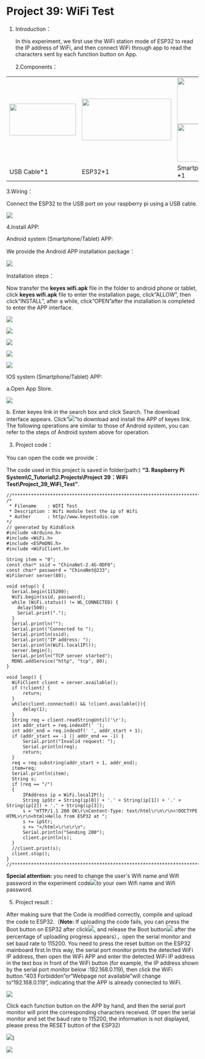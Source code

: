# Project 39: WiFi Test

1.  Introduction：
    
    In this experiment, we first use the WiFi station mode of ESP32 to
    read the IP address of WiFi, and then connect WiFi through app to
    read the characters sent by each function button on App.
    
    2.Components：

<table>
<tbody>
<tr class="odd">
<td><img src="https://raw.githubusercontent.com/keyestudio/KS5010-KS5010F-Keyestudio-ESP32-Learning-Kit-Ultimate-Edition-Raspberry-Pi/master/media/729232b0c2d2c01984808289b222890c.png" style="width:1.8125in;height:0.86458in" /></td>
<td><img src="https://raw.githubusercontent.com/keyestudio/KS5010-KS5010F-Keyestudio-ESP32-Learning-Kit-Ultimate-Edition-Raspberry-Pi/master/media/27f4c7f6c0855000ba007934d00c4a79.jpeg" style="width:2.43681in;height:1.13472in" /></td>
<td><img src="https://raw.githubusercontent.com/keyestudio/KS5010-KS5010F-Keyestudio-ESP32-Learning-Kit-Ultimate-Edition-Raspberry-Pi/master/media/41abce34fdbca029fdea842bba8208c0.png" style="width:0.63194in;height:1.25972in" /><img src="https://raw.githubusercontent.com/keyestudio/KS5010-KS5010F-Keyestudio-ESP32-Learning-Kit-Ultimate-Edition-Raspberry-Pi/master/media/3567b7cbf98e20010044a1133bab78b7.png" style="width:1.72847in;height:1.02778in" /></td>
</tr>
<tr class="even">
<td>USB Cable*1</td>
<td>ESP32*1</td>
<td>Smartphone/Tablet *1</td>
</tr>
</tbody>
</table>

3.Wiring：

Connect the ESP32 to the USB port on your raspberry pi using a USB
cable.

![](/media/56053f7126905c6def63919c661d5c0a.jpeg)

4.Install APP:

Android system (Smartphone/Tablet) APP:

We provide the Android APP installation package：

![](/media/c8d89f132571775e82a6fedbd075200c.png)

Installation steps：

Now transfer the **keyes wifi.apk** file in the folder to android phone
or tablet, click **keyes wifi.apk** file to enter the installation page,
click“ALLOW”, then click“INSTALL”, after a while, click“OPEN”after the
installation is completed to enter the APP interface.

![](/media/d620452a9d6188cb3946269510df5ae0.png)

![](/media/b311329042f5bbd2880841127b91ebf8.png)

![](/media/7c5cfc935371c8e2ab30e999775d5f8f.png)

![](/media/d48c065ebaf1c5ca652eb72b15d3e596.png)

![](/media/78c89b91c0af2268f6267813e7923a9b.png)

IOS system (Smartphone/Tablet) APP:

a.Open App Store.

![](/media/27924fdb3d67692df7c63d8d0fb72287.png)

b. Enter keyes link in the search box and click Search. The download
interface appears. Click“![](/media/962a57f92b78eea1f0e3e81463497a9c.png)”to download and install
the APP of keyes link. The following operations are similar to those of
Android system, you can refer to the steps of Android system above for
operation.

3.  Project code：

You can open the code we provide：

The code used in this project is saved in folder(path:) **“3. Raspberry
Pi System\\C\_Tutorial\\2.Projects\\Project 39：WiFi
Test\\Project\_39\_WiFi\_Test”**.

    //**********************************************************************************
    /*
     * Filename    : WIFI Test
     * Description : Wifi module test the ip of Wifi
     * Auther      : http//www.keyestudio.com
    */
    // generated by KidsBlock
    #include <Arduino.h>
    #include <WiFi.h>
    #include <ESPmDNS.h>
    #include <WiFiClient.h>
    
    String item = "0";
    const char* ssid = "ChinaNet-2.4G-0DF0";
    const char* password = "ChinaNet@233";
    WiFiServer server(80);
    
    void setup() {
      Serial.begin(115200);
      WiFi.begin(ssid, password);
      while (WiFi.status() != WL_CONNECTED) {
        delay(500);
        Serial.print(".");
      }
      Serial.println("");
      Serial.print("Connected to ");
      Serial.println(ssid);
      Serial.print("IP address: ");
      Serial.println(WiFi.localIP());
      server.begin();
      Serial.println("TCP server started");
      MDNS.addService("http", "tcp", 80);
    }
    
    void loop() {
      WiFiClient client = server.available();
      if (!client) {
          return;
      }
      while(client.connected() && !client.available()){
          delay(1);
      }
      String req = client.readStringUntil('\r');
      int addr_start = req.indexOf(' ');
      int addr_end = req.indexOf(' ', addr_start + 1);
      if (addr_start == -1 || addr_end == -1) {
          Serial.print("Invalid request: ");
          Serial.println(req);
          return;
      }
      req = req.substring(addr_start + 1, addr_end);
      item=req;
      Serial.println(item);
      String s;
      if (req == "/")
      {
          IPAddress ip = WiFi.localIP();
          String ipStr = String(ip[0]) + '.' + String(ip[1]) + '.' + String(ip[2]) + '.' + String(ip[3]);
          s = "HTTP/1.1 200 OK\r\nContent-Type: text/html\r\n\r\n<!DOCTYPE HTML>\r\n<html>Hello from ESP32 at ";
          s += ipStr;
          s += "</html>\r\n\r\n";
          Serial.println("Sending 200");
          client.println(s);
      }
      //client.print(s);
      client.stop();
    }
    //**********************************************************************************


**Special attention:** you need to change the user's Wifi name and Wifi
password in the experiment code![](/media/85551285d37d87fc8decadc09f968ec3.png)to your own Wifi
name and Wifi password.

5. Project result：

After making sure that the Code is modified correctly, compile and
upload the code to ESP32.（**Note:** If uploading the code fails, you can
press the Boot button on ESP32 after click![](/media/d09c4a31563f04a42d451e7bc1a5fb8a.png), and
release the Boot button![](/media/dc77bfcf5851c8f43aab6cbe7cec7920.png) after the percentage of
uploading progress appears），open the serial monitor and set baud rate to
115200. You need to press the reset button on the ESP32 mainboard
first.In this way, the serial port monitor prints the detected WiFi IP
address, then open the WiFi APP and enter the detected WiFi IP address
in the text box in front of the WiFi button (for example, the IP address
shown by the serial port monitor below :192.168.0.119), then click the
WiFi button.“403 Forbidden”or“Webpage not available”will change
to“192.168.0.119”, indicating that the APP is already connected to
WiFi.

![](/media/8313b73eaff11b2bfc2f854cefe0a9f8.jpeg)

Click each function button on the APP by hand, and then the serial port
monitor will print the corresponding characters received. (If open the
serial monitor and set the baud rate to 115200, the information is not
displayed, please press the RESET button of the ESP32)

![](/media/1fd21fafd84d2b529931a89d21a03d6a.png))

![](/media/67e6b070bf06ac98d943fd1826be258f.png)
